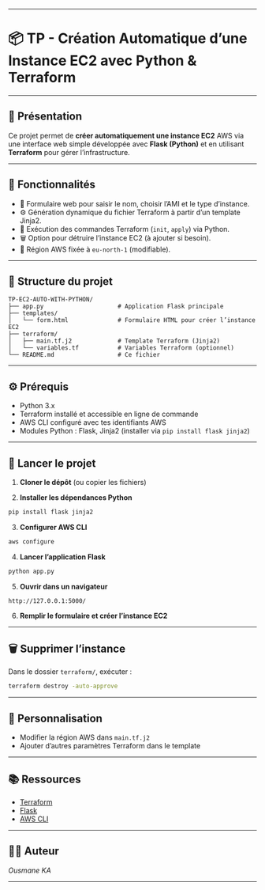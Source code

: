 
---

# 📦 TP - Création Automatique d’une Instance EC2 avec Python & Terraform

---

## 🚀 Présentation

Ce projet permet de **créer automatiquement une instance EC2** AWS via une interface web simple développée avec **Flask (Python)** et en utilisant **Terraform** pour gérer l’infrastructure.

---

## 🧱 Fonctionnalités

* 📄 Formulaire web pour saisir le nom, choisir l’AMI et le type d’instance.
* ⚙️ Génération dynamique du fichier Terraform à partir d’un template Jinja2.
* 🔧 Exécution des commandes Terraform (`init`, `apply`) via Python.
* 🗑️ Option pour détruire l’instance EC2 (à ajouter si besoin).
* 📍 Région AWS fixée à `eu-north-1` (modifiable).

---

## 📁 Structure du projet

```
TP-EC2-AUTO-WITH-PYTHON/
├── app.py                     # Application Flask principale
├── templates/
│   └── form.html              # Formulaire HTML pour créer l’instance EC2
├── terraform/
│   ├── main.tf.j2             # Template Terraform (Jinja2)
│   └── variables.tf           # Variables Terraform (optionnel)
└── README.md                  # Ce fichier
```

---

## ⚙️ Prérequis

* Python 3.x
* Terraform installé et accessible en ligne de commande
* AWS CLI configuré avec tes identifiants AWS
* Modules Python : Flask, Jinja2 (installer via `pip install flask jinja2`)

---

## 🚀 Lancer le projet

1. **Cloner le dépôt** (ou copier les fichiers)

2. **Installer les dépendances Python**

```bash
pip install flask jinja2
```

3. **Configurer AWS CLI**

```bash
aws configure
```

4. **Lancer l’application Flask**

```bash
python app.py
```

5. **Ouvrir dans un navigateur**

```
http://127.0.0.1:5000/
```

6. **Remplir le formulaire et créer l’instance EC2**

---

## 🗑️ Supprimer l’instance

Dans le dossier `terraform/`, exécuter :

```bash
terraform destroy -auto-approve
```

---

## 🔧 Personnalisation

* Modifier la région AWS dans `main.tf.j2`
* Ajouter d’autres paramètres Terraform dans le template

---

## 📚 Ressources

* [Terraform](https://www.terraform.io/)
* [Flask](https://flask.palletsprojects.com/)
* [AWS CLI](https://aws.amazon.com/cli/)

---

## 🙋‍♂️ Auteur

*Ousmane KA*

---

